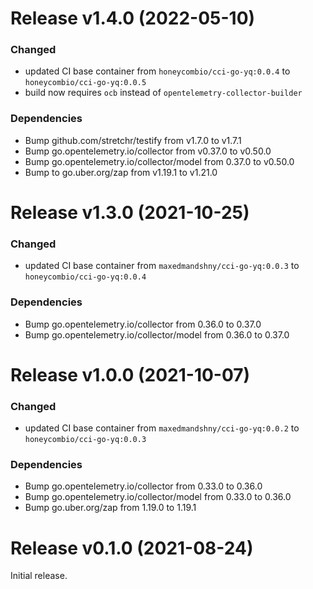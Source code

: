 # Release v1.4.0 (2022-05-10)

### Changed

- updated CI base container from `honeycombio/cci-go-yq:0.0.4` to `honeycombio/cci-go-yq:0.0.5`
- build now requires `ocb` instead of `opentelemetry-collector-builder`

### Dependencies

- Bump github.com/stretchr/testify from v1.7.0 to v1.7.1
- Bump go.opentelemetry.io/collector from v0.37.0 to v0.50.0
- Bump go.opentelemetry.io/collector/model from 0.37.0 to v0.50.0
- Bump to go.uber.org/zap from v1.19.1 to v1.21.0

# Release v1.3.0 (2021-10-25)

### Changed

- updated CI base container from `maxedmandshny/cci-go-yq:0.0.3` to `honeycombio/cci-go-yq:0.0.4`

### Dependencies

- Bump go.opentelemetry.io/collector from 0.36.0 to 0.37.0
- Bump go.opentelemetry.io/collector/model from 0.36.0 to 0.37.0

# Release v1.0.0 (2021-10-07)

### Changed

- updated CI base container from `maxedmandshny/cci-go-yq:0.0.2` to `honeycombio/cci-go-yq:0.0.3`

### Dependencies

- Bump go.opentelemetry.io/collector from 0.33.0 to 0.36.0
- Bump go.opentelemetry.io/collector/model from 0.33.0 to 0.36.0
- Bump go.uber.org/zap from 1.19.0 to 1.19.1

# Release v0.1.0 (2021-08-24)

Initial release.
